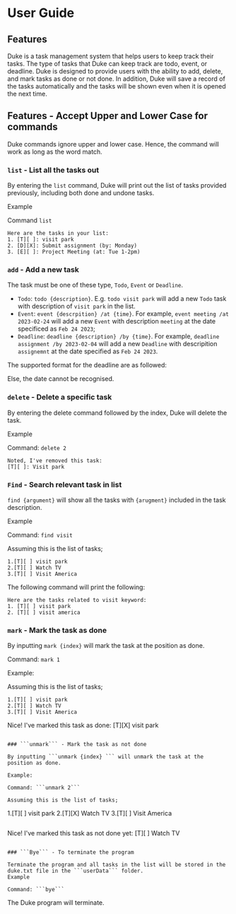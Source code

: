 # User Guide

## Features 
Duke is a task management system that helps users to keep track their tasks. The type of tasks that Duke can keep track are todo, event, or deadline. Duke is designed to provide users with the ability to add, delete, and mark tasks as done or not done. In addition, Duke will save a record of the tasks automatically and the tasks will be shown even when it is opened the next time. 

## Features - Accept Upper and Lower Case for commands
Duke commands ignore upper and lower case. Hence, the command will work as long as the word match. 

### ```list``` - List all the tasks out 

By entering the ```list``` command, Duke will print out the list of tasks provided previously, including both done and undone tasks.  

Example 

Command ```list``` 

```
Here are the tasks in your list: 
1. [T][ ]: visit park
2. [D][X]: Submit assignment (by: Monday) 
3. [E][ ]: Project Meeting (at: Tue 1-2pm) 
```

### ```add``` - Add a new task 

The task must be one of these type, ```Todo```, ```Event``` or ```Deadline```. 
- ```Todo```: ```todo {description}```. E.g. ```todo visit park``` will add a new ```Todo``` task with description of ```visit park``` in the list. 
- ```Event```: ```event {descrpition} /at {time}```. For example, ```event meeting /at 2023-02-24``` will add a new ```Event``` with description ```meeting``` at the date specificed as ```Feb 24 2023```; 
- ```Deadline```: ```deadline {description} /by {time}```. For example, ```deadline assignment /by 2023-02-04``` will add a new ```Deadline``` with descripition ```assignemnt``` at the date specified as ```Feb 24 2023```.  

The supported format for the deadline are as followed: 


Else, the date cannot be recognised.


### ```delete``` - Delete a specific task 
By entering the delete command followed by the index, Duke will delete the task.

Example 

Command: ```delete 2``` 

```
Noted, I've removed this task: 
[T][ ]: Visit park
```

### ```Find``` - Search relevant task in list 

```find {argument}``` will show all the tasks with ```{arugment}``` included in the task description. 

Example 

Command: ```find visit``` 

Assuming this is the list of tasks;

``` 
1.[T][ ] visit park 
2.[T][ ] Watch TV 
3.[T][ ] Visit America 
``` 

The following command will print the following: 

``` 
Here are the tasks related to visit keyword: 
1. [T][ ] visit park 
2. [T][ ] visit america
``` 

### ```mark``` - Mark the task as done  

By inputting ```mark {index}``` will mark the task at the position as done. 

Command: ```mark 1```   

Example: 

Assuming this is the list of tasks;

``` 
1.[T][ ] visit park 
2.[T][ ] Watch TV 
3.[T][ ] Visit America 

```
Nice! I've marked this task as done: 
[T][X] visit park 
``` 

### ```unmark``` - Mark the task as not done 

By inputting ```unmark {index} ``` will unmark the task at the position as done. 

Example:  

Command: ```unmark 2```   

Assuming this is the list of tasks;

``` 
1.[T][ ] visit park 
2.[T][X] Watch TV 
3.[T][ ] Visit America 
```

```
Nice! I've marked this task as not done yet: 
[T][ ] Watch TV 
``` 

### ```Bye``` - To terminate the program 

Terminate the program and all tasks in the list will be stored in the duke.txt file in the ```userData``` folder.  
Example 

Command: ```bye``` 

``` 
The Duke program will terminate.
```
